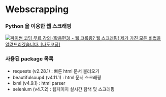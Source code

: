 # Webscrapping

### Python 을 이용한 웹 스크래핑

[![파이썬 코딩 무료 강의 (활용편3) - 웹 크롤링? 웹 스크래핑! 제가 가진 모든 비법을 알려드리겠습니다. [나도코딩]](https://img.youtube.com/vi/yQ20jZwDjTE/0.jpg)](https://youtu.be/yQ20jZwDjTE)


### 사용된 package 목록

- requests (v2.28.1) : 빠른 html 문서 불러오기
- beautifulsoup4 (v4.11.1) : html 문서 스크래핑
- lxml (v4.9.1) : html parser
- selenium (v4.7.2) : 웹페이지 실시간 탐색 및 스크래핑